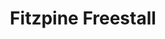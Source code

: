 ---
layout: post
title:  Fitzpine Freestall
image: fitzpine-freestall.jpg
categories: agricultural projects
---
